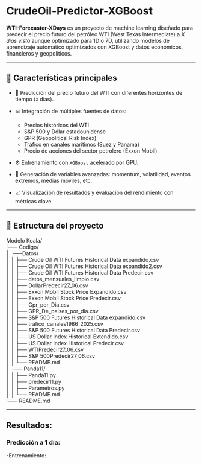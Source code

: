 # CrudeOil-Predictor-XGBoost

**WTI-Forecaster-XDays** es un proyecto de machine learning diseñado para predecir el precio futuro del petróleo WTI (West Texas Intermediate) a *X días vista* aunque optimizado para 1D o 7D, utilizando modelos de aprendizaje automático optimizados con XGBoost y datos económicos, financieros y geopolíticos.

---

## 🚀 Características principales

- 🔮 Predicción del precio futuro del WTI con diferentes horizontes de tiempo (`X` días).
  
- 📊 Integración de múltiples fuentes de datos:
  
  - Precios históricos del WTI
  - S&P 500 y Dólar estadounidense
  - GPR (Geopolitical Risk Index)
  - Tráfico en canales marítimos (Suez y Panamá)
  - Precio de acciones del sector petrolero (Exxon Mobil)
    
- ⚙️ Entrenamiento con `XGBoost` acelerado por GPU.
  
- 🧠 Generación de variables avanzadas: momentum, volatilidad, eventos extremos, medias móviles, etc.
  
- 📈 Visualización de resultados y evaluación del rendimiento con métricas clave.

---

## 📁 Estructura del proyecto

Modelo Koala/  
  ├── Codigo/  
  │ ├──Datos/  
  │ │  ├── Crude Oil WTI Futures Historical Data expandido.csv  
  │ │  ├── Crude Oil WTI Futures Historical Data expandido2.csv  
  │ │  ├── Crude Oil WTI Futures Historical Data Predecir.csv  
  │ │  ├── datos_mensuales_limpio.csv  
  │ │  ├── DollarPredecir27_06.csv   
  │ │  ├── Exxon Mobil Stock Price Expandido.csv  
  │ │  ├── Exxon Mobil Stock Price Predecir.csv  
  │ │  ├── Gpr_por_Dia.csv  
  │ │  ├── GPR_De_paises_por_dia.csv  
  │ │  ├── S&P 500 Futures Historical Data expandido.csv  
  │ │  ├── trafico_canales1986_2025.csv  
  │ │  ├── S&P 500 Futures Historical Data Predecir.csv  
  │ │  ├── US Dollar Index Historical Extendido.csv  
  │ │  ├── US Dollar Index Historical Predecir.csv  
  │ │  ├──  WTIPredecir27_06.csv  
  │ │  ├── S&P 500Predecir27_06.csv    
  │ │  └── README.md  
  │ ├── Panda11/  
  │ │  ├── Panda11.py    
  │ │  ├── predecir11.py  
  │ │  ├── Parametros.py  
  │ │  └── README.md  
  └── README.md  

---
## Resultados:

### Predicción a 1 día:

-Entrenamiento:
  

